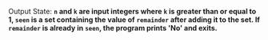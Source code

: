 Output State: **`n` and `k` are input integers where `k` is greater than or equal to 1, `seen` is a set containing the value of `remainder` after adding it to the set. If `remainder` is already in `seen`, the program prints 'No' and exits.**